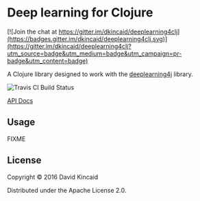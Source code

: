 # Deep learning for Clojure

[![Join the chat at https://gitter.im/dkincaid/deeplearning4clj](https://badges.gitter.im/dkincaid/deeplearning4clj.svg)](https://gitter.im/dkincaid/deeplearning4clj?utm_source=badge&utm_medium=badge&utm_campaign=pr-badge&utm_content=badge)


A Clojure library designed to work with the [deeplearning4j](http://deeplearning4j.org) library.

![Travis CI Build Status](https://travis-ci.org/dkincaid/deeplearning4clj.svg?branch=master)

[API Docs](http://dkincaid.github.com/deeplearning4clj)

## Usage

FIXME

## License

Copyright © 2016 David Kincaid

Distributed under the Apache License 2.0.
